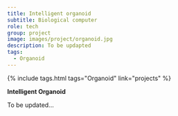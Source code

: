 ```yaml
---
title: Intelligent organoid
subtitle: Biological computer
role: tech
group: project
image: images/project/organoid.jpg
description: To be updapted
tags:
  - Organoid
---
```


{%
  include tags.html
  tags="Organoid"
  link="projects"
%}

<strong>Intelligent Organoid</strong>

To be updated...

